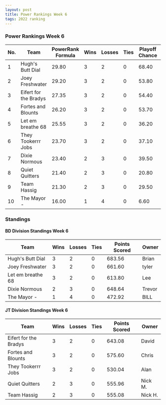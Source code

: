 ```yaml
---
layout: post
title: Power Rankings Week 6
tags: 2022 ranking
---
```


### Power Rankings Week 6

|   No. | Team                   |   PowerRank Formula |   Wins |   Losses |   Ties |   Playoff Chance |   Points Scored | Owner           |
|-------|------------------------|---------------------|--------|----------|--------|------------------|-----------------|-----------------|
|     1 | Hugh's  Butt Dial      |               29.80 |      3 |        2 |      0 |            68.40 |          683.56 | Brian     |
|     2 | Joey Freshwater        |               29.20 |      3 |        2 |      0 |            53.80 |          661.60 | tyler     |
|     3 | Eifert  for the Bradys |               27.35 |      3 |        2 |      0 |            54.40 |          643.08 | David   |
|     4 | Fortes and Blounts     |               26.20 |      3 |        2 |      0 |            53.70 |          575.60 | Chris    |
|     5 | Let em breathe 68      |               25.55 |      3 |        2 |      0 |            36.20 |          613.80 | Lee       |
|     6 | They Tookerrr Jobs     |               23.70 |      3 |        2 |      0 |            37.10 |          530.04 | Alan       |
|     7 | Dixie Normous          |               23.40 |      2 |        3 |      0 |            39.50 |          648.64 | Trevor   |
|     8 | Quiet Quitters         |               21.40 |      2 |        3 |      0 |            20.80 |          555.96 | Nick M.      |
|     9 | Team  Hassig           |               21.30 |      2 |        3 |      0 |            29.50 |          555.08 | Nick H.     |
|    10 | The Mayor -            |               16.00 |      1 |        4 |      0 |             6.60 |          472.92 | BILL      |

### Standings

#### BD Division Standings Week 6

| Team              |   Wins |   Losses |   Ties |   Points Scored | Owner           |
|-------------------|--------|----------|--------|-----------------|-----------------|
| Hugh's  Butt Dial |      3 |        2 |      0 |          683.56 | Brian     |
| Joey Freshwater   |      3 |        2 |      0 |          661.60 | tyler     |
| Let em breathe 68 |      3 |        2 |      0 |          613.80 | Lee       |
| Dixie Normous     |      2 |        3 |      0 |          648.64 | Trevor   |
| The Mayor -       |      1 |        4 |      0 |          472.92 | BILL      |

#### JT Division Standings Week 6

| Team                   |   Wins |   Losses |   Ties |   Points Scored | Owner          |
|------------------------|--------|----------|--------|-----------------|----------------|
| Eifert  for the Bradys |      3 |        2 |      0 |          643.08 | David  |
| Fortes and Blounts     |      3 |        2 |      0 |          575.60 | Chris   |
| They Tookerrr Jobs     |      3 |        2 |      0 |          530.04 | Alan      |
| Quiet Quitters         |      2 |        3 |      0 |          555.96 | Nick M.     |
| Team  Hassig           |      2 |        3 |      0 |          555.08 | Nick H.    |
